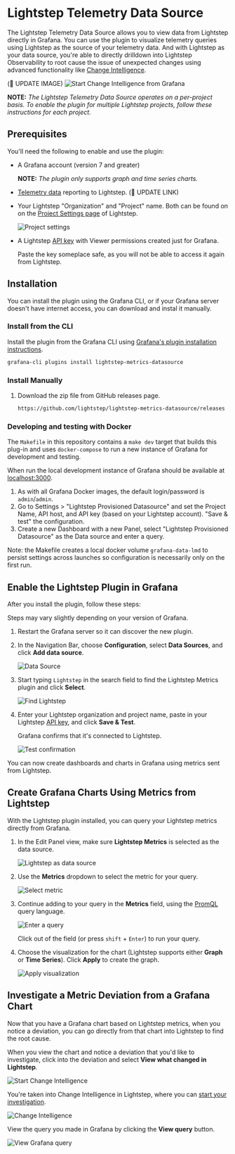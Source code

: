 # Lightstep Telemetry Data Source

The Lightstep Telemetry Data Source allows you to view data from Lightstep directly in Grafana. You can use the plugin to visualize telemetry queries using Lightstep as the source of your telemetry data. And with Lightstep as your data source, you're able to directly drilldown into Lightstep Observability to root cause the issue of unexpected changes using advanced functionality like [Change Intelligence](https://docs.lightstep.com/docs/investigate-metric-deviation).


(🚧 UPDATE IMAGE)
![Start Change Intelligence from Grafana](https://github.com/lightstep/lightstep-metrics-datasource/raw/main/images/docs/graf_metciStart.png)

**NOTE:** _The Lightstep Telemetry Data Source operates on a per-project basis. To enable the plugin for multiple Lightstep projects, follow these instructions for each project._

## Prerequisites

You'll need the following to enable and use the plugin:

- A Grafana account (version 7 and greater)

  **NOTE:** _The plugin only supports graph and time series charts._

- [Telemetry data](https://docs.lightstep.com/docs/send-metrics-to-lightstep) reporting to Lightstep. (🚧 UPDATE LINK)

- Your Lightstep "Organization" and "Project" name. Both can be found on on the [Project Settings page](https://docs.lightstep.com/docs/create-projects-for-your-environments) of Lightstep.

  ![Project settings](https://github.com/lightstep/lightstep-metrics-datasource/raw/main/images/docs/proj_org.png)

- A Lightstep [API key](https://docs.lightstep.com/docs/create-and-manage-api-keys) with Viewer permissions created just for Grafana.

  Paste the key someplace safe, as you will not be able to access it again from Lightstep.

## Installation

You can install the plugin using the Grafana CLI, or if your Grafana server doesn't have internet access, you can download and instal it manually.

### Install from the CLI

Install the plugin from the Grafana CLI using [Grafana's plugin installation instructions](https://grafana.com/docs/grafana/latest/plugins/installation/).

```sh
grafana-cli plugins install lightstep-metrics-datasource
```

### Install Manually

1. Download the zip file from GitHub releases page.

   ```sh
   https://github.com/lightstep/lightstep-metrics-datasource/releases
   ```

### Developing and testing with Docker

The `Makefile` in this repository contains a `make dev` target that builds this plug-in and uses `docker-compose` to run a new instance of Grafana for development and testing.

When run the local development instance of Grafana should be available at [localhost:3000](http://localhost:3000/).

1. As with all Grafana Docker images, the default login/password is `admin`/`admin`.
2. Go to Settings > "Lightstep Provisioned Datasource" and set the Project Name, API host, and API key (based on your Lightstep account). "Save & test" the configuration.
3. Create a new Dashboard with a new Panel, select "Lightstep Provisioned Datasource" as the Data source and enter a query.

Note: the Makefile creates a local docker volume `grafana-data-lmd` to persist settings across launches so configuration is necessarily only on the first run.

## Enable the Lightstep Plugin in Grafana

After you install the plugin, follow these steps:

Steps may vary slightly depending on your version of Grafana.

1. Restart the Grafana server so it can discover the new plugin.
2. In the Navigation Bar, choose **Configuration**, select **Data Sources**, and click **Add data source**.

   ![Data Source](https://github.com/lightstep/lightstep-metrics-datasource/raw/main/images/docs/graf_metciData.png)

3. Start typing `Lightstep` in the search field to find the Lightstep Metrics plugin and click **Select**.

   ![Find Lightstep](https://github.com/lightstep/lightstep-metrics-datasource/raw/main/images/docs/graf_metciLS.png)

4. Enter your Lightstep organization and project name, paste in your Lightstep [API key](https://docs.lightstep.com/docs/create-and-manage-api-keys), and click **Save & Test**.

   Grafana confirms that it's connected to Lightstep.

   ![Test confirmation](https://github.com/lightstep/lightstep-metrics-datasource/raw/main/images/docs/graf_metciTest.png)

You can now create dashboards and charts in Grafana using metrics sent from Lightstep.

## Create Grafana Charts Using Metrics from Lightstep

With the Lightstep plugin installed, you can query your Lightstep metrics directly from Grafana.

1. In the Edit Panel view, make sure **Lightstep Metrics** is selected as the data source.

   ![Lightstep as data source](https://github.com/lightstep/lightstep-metrics-datasource/raw/main/images/docs/graf_metciSource.png)

2. Use the **Metrics** dropdown to select the metric for your query.

   ![Select metric](https://github.com/lightstep/lightstep-metrics-datasource/raw/main/images/docs/graf_metSelect.png)

3. Continue adding to your query in the **Metrics** field, using the [PromQL](https://prometheus.io/docs/prometheus/latest/querying/basics/) query language.

   ![Enter a query](https://github.com/lightstep/lightstep-metrics-datasource/raw/main/images/docs/graf_metciQuery.png)

   Click out of the field (or press `shift` + `Enter`) to run your query.

4. Choose the visualization for the chart (Lightstep supports either **Graph** or **Time Series**). Click **Apply** to create the graph.

   ![Apply visualization](https://github.com/lightstep/lightstep-metrics-datasource/raw/main/images/docs/graf_metciApply.png)

## Investigate a Metric Deviation from a Grafana Chart

Now that you have a Grafana chart based on Lightstep metrics, when you notice a deviation, you can go directly from that chart into Lightstep to find the root cause.

When you view the chart and notice a deviation that you'd like to investigate, click into the deviation and select **View what changed in Lightstep**.

![Start Change Intelligence](https://github.com/lightstep/lightstep-metrics-datasource/raw/main/images/docs/graf_metciCI.png)

You're taken into Change Intelligence in Lightstep, where you can [start your investigation](https://docs.lightstep.com/docs/investigate-metric-deviation).

![Change Intelligence](https://github.com/lightstep/lightstep-metrics-datasource/raw/main/images/docs/graf_metciPW.png)

View the query you made in Grafana by clicking the **View query** button.

![View Grafana query](https://github.com/lightstep/lightstep-metrics-datasource/raw/main/images/docs/graf_metciViewQuery.png)

<!-- TODO: add a link to the Learning Path for Prom+Grafana, once available -->

